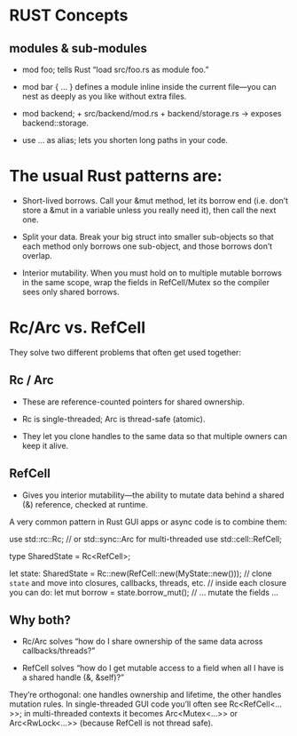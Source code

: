 # RUST Concepts

## modules & sub-modules

- mod foo; tells Rust “load src/foo.rs as module foo.”

- mod bar { … } defines a module inline inside the current file—you can nest as deeply as you like without extra files.

- mod backend; + src/backend/mod.rs + backend/storage.rs → exposes backend::storage.

- use ... as alias; lets you shorten long paths in your code.


# The usual Rust patterns are:

* Short-lived borrows. Call your &mut method, let its borrow end (i.e. don’t store a &mut in a variable unless you really need it), then call the next one.

* Split your data. Break your big struct into smaller sub-objects so that each method only borrows one sub-object, and those borrows don’t overlap.

* Interior mutability. When you must hold on to multiple mutable borrows in the same scope, wrap the fields in RefCell/Mutex so the compiler sees only shared borrows.



# Rc/Arc vs. RefCell
They solve two different problems that often get used together:

## Rc<T> / Arc<T>

* These are reference-counted pointers for shared ownership.

* Rc<T> is single-threaded; Arc<T> is thread-safe (atomic).

* They let you clone handles to the same data so that multiple owners can keep it alive.

## RefCell<T>

* Gives you interior mutability—the ability to mutate data behind a shared (&) reference, checked at runtime.

A very common pattern in Rust GUI apps or async code is to combine them:

  use std::rc::Rc;             // or std::sync::Arc for multi-threaded
  use std::cell::RefCell;

  type SharedState = Rc<RefCell<MyState>>;

  let state: SharedState = Rc::new(RefCell::new(MyState::new()));
  // clone `state` and move into closures, callbacks, threads, etc.
  // inside each closure you can do:
  let mut borrow = state.borrow_mut();
  // … mutate the fields …

## Why both?

* Rc/Arc solves “how do I share ownership of the same data across callbacks/threads?”

* RefCell solves “how do I get mutable access to a field when all I have is a shared handle (&, &self)?”

They’re orthogonal: one handles ownership and lifetime, the other handles mutation rules. 
In single-threaded GUI code you’ll often see Rc<RefCell<…>>; 
in multi-threaded contexts it becomes Arc<Mutex<…>> or Arc<RwLock<…>> (because RefCell is not thread safe).
